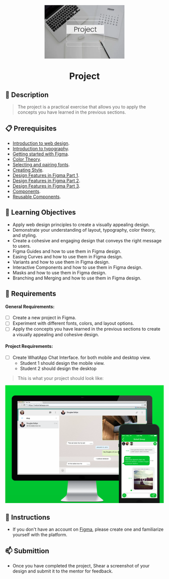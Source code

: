 <div align="center">
    <img src="../images/project.webp" alt="Logo" height="170" align="center">
    <h1 align="center">Project</h1>
</div>

## 📝 Description
> The project is a practical exercise that allows you to apply the concepts you have learned in the previous sections. 

## 📋 Prerequisites
- [Introduction to web design](./01_web-design-concepts.md).
- [Introduction to typography](./02_typography.md).
- [Getting started with Figma](./03_getting_started_with_Figma.md).
- [Color Theory](./04_color_theory.md).
- [Selecting and pairing fonts](./05_fonts_and_colors.md).
- [Creating Style](./06_Figma_styling.md).
- [Design Features in Figma Part 1](./08_design_features_in_figma_part_1.md).
- [Design Features in Figma Part 2](./09_design_features_in_figma_part_2.md).
- [Design Features in Figma Part 3](./10_design_features_in_figma_part_3.md).
- [Components](./12_Create_Your_Design_In_Figma_part_1.md).
- [Reusable Components](./13_Create_Your_Design_In_Figma_part_2.md).


## 🎯 Learning Objectives
- Apply web design principles to create a visually appealing design.
- Demonstrate your understanding of layout, typography, color theory, and styling.
- Create a cohesive and engaging design that conveys the right message to users.
- Figma Guides and how to use them in Figma design.
- Easing Curves and how to use them in Figma design.
- Variants and how to use them in Figma design.
- Interactive Components and how to use them in Figma design.
- Masks and how to use them in Figma design.
- Branching and Merging and how to use them in Figma design.

## 🔭 Requirements
#### General Requirements:
- [ ] Create a new project in Figma.
- [ ] Experiment with different fonts, colors, and layout options.
- [ ] Apply the concepts you have learned in the previous sections to create a visually appealing and cohesive design.

#### Project Requirements:

- [ ] Create WhatApp Chat Interface. for both mobile and desktop view.
    - Student 1 should design the mobile view.
    - Student 2 should design the desktop

>This is what your project should look like:
<img src="../images/project3.png">

## 🔧 Instructions
- If you don't have an account on [Figma](https://www.figma.com), please create one and familiarize yourself with the platform.

## 📫 Submittion
- Once you have completed the project, Shear a screenshot of your design and submit it to the mentor for feedback.

